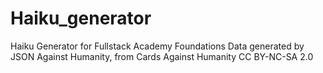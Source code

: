 # Haiku_generator
Haiku Generator for Fullstack Academy Foundations
Data generated by JSON Against Humanity, from Cards Against Humanity CC BY-NC-SA 2.0
